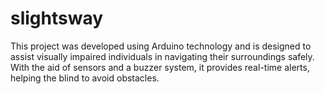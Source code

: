 # slightsway
This project was developed using Arduino technology and is designed to assist visually impaired individuals in navigating their surroundings safely. With the aid of sensors and a buzzer system, it provides real-time alerts, helping the blind to avoid obstacles.
